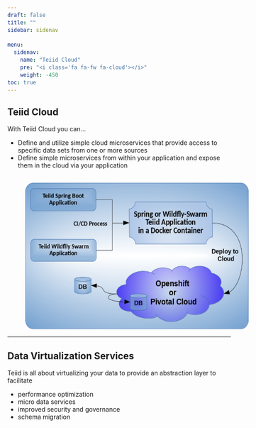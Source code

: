 ```yaml
---
draft: false
title: ""
sidebar: sidenav

menu:
  sidenav:
    name: "Teiid Cloud"
    pre: "<i class='fa fa-fw fa-cloud'></i>"
    weight: -450
toc: true
---
```


## Teiid Cloud
With Teiid Cloud you can...

 - Define and utilize simple cloud microservices that provide access to specific data sets from one or more sources
 - Define simple microservices from within your application and expose them in the cloud via your application


<div>
<br>
<img  width="598" height="330" src="../images/teiid-cloud.png" frameborder="2" hspace="40" usemap="#teiidmap"></img>

<map name="teiidmap">
  <area shape="rect" coords="12,12,170,60" alt="Computer" href="../teiid_three_ways/microservices">
  <area shape="rect" coords="12,120,170,167" alt="Phone" href="../teiid_three_ways/wildfly_swarm">
</map>
</div>

---


## Data Virtualization Services

Teiid is all about virtualizing your data to provide an abstraction layer to facilitate

 - performance optimization
 - micro data services
 - improved security and governance
 - schema migration

